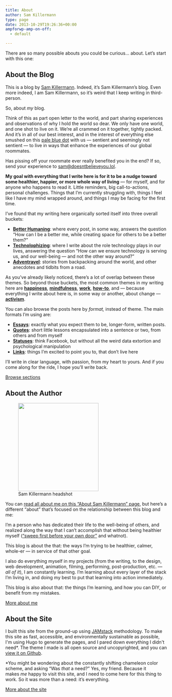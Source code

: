 ```yaml
---
title: About
author: Sam Killermann
type: page
date: 2013-10-29T19:26:36+00:00
ampforwp-amp-on-off:
  - default

---
```

There are so many possible abouts you could be curious&#8230; about. Let&#8217;s start with this one:

## About the Blog

This is a blog by [Sam Killermann][1]. Indeed, it&#8217;s Sam Killermann&#8217;s blog. Even more indeed, I am Sam Killermann, so it&#8217;s weird that I keep writing in third-person.

So, about _my_ blog.

Think of this as part open letter to the world, and part sharing experiences and observations of why I hold the world so dear. We only have one world, and one shot to live on it. We&#8217;re all crammed on it together, tightly packed. And it&#8217;s in all of our best interest, and in the interest of everything else smushed on this [pale blue dot][2] with us &#8212; sentient and seemingly not sentient &#8212; to live in ways that enhance the experiences of our global roommates.

Has pissing off your roommate ever really benefited you in the end? If so, send your experience to sam@doesntbelieveyou.lol.

**My goal with everything that I write here is for it to be a nudge toward some healthier, happier, or more whole way of living** &#8212; for myself, and for anyone who happens to read it. Little reminders, big call-to-actions, personal challenges. Things that I&#8217;m currently struggling with, things I feel like I have my mind wrapped around, and things I may be facing for the first time.

I&#8217;ve found that my writing here organically sorted itself into three overall buckets:

  * **[Better Humaning][3]**: where every post, in some way, answers the question &#8220;How can I be a better me, while creating space for others to be a better them?&#8221;
  * **[Technolophizing][4]**: where I write about the role technology plays in our lives, answering the question &#8220;How can we ensure technology is serving us, and our well-being &#8212; and not the other way around?&#8221;
  * **[Adventravel][5]**: stories from backpacking around the world, and other anecdotes and tidbits from a road.

As you&#8217;ve already likely noticed, there&#8217;s a lot of overlap between these themes. So beyond those buckets, the most common themes in my writing here are **[happiness][6]**, **[mindfulness][7]**, **[work][8]**, **[how-to][9]**, and &#8212; because everything I write about here is, in some way or another, about change &#8212; **[activism][10]**.

You can also browse the posts here by _format,_ instead of theme. The main formats I&#8217;m using are: 

  * **[Essays][11]**: exactly what you expect them to be, longer-form, written posts.
  * **[Quotes][12]**: short little lessons encapsulated into a sentence or two, from others and from myself
  * **[Statuses][13]**: think Facebook, but without all the weird data extortion and psychological manipulation
  * **[Links][12]**: things I&#8217;m excited to point you to, that don&#8217;t live here

I&#8217;ll write in clear language, with passion, from my heart to yours. And if you come along for the ride, I hope you&#8217;ll write back.

<a href="/sections/" class="biglink">Browse sections</a> 


## About the Author

<div class="wp-block-image">
  <figure class="alignright is-resized"><a href="/about/sam-killermann/"><img data-src="/wp-content/uploads/2018/12/sam-killermann-author-headshot.jpg" alt="" class="wp-image-1084 lazy-load" width="250" height="274" srcset="/wp-content/uploads/2018/12/sam-killermann-author-headshot.jpg 500w, /wp-content/uploads/2018/12/sam-killermann-author-headshot-274x300.jpg 274w" sizes="(max-width: 250px) 100vw, 250px" /></a><figcaption>Sam Killermann headshot</figcaption></figure>
</div>

You can [read all about me on this &#8220;About Sam Killermann&#8221; page][14], but here&#8217;s a different &#8220;about&#8221; that&#8217;s focused on the relationship between this blog and me:

I&#8217;m a person who has dedicated their life to the well-being of others, and realized along the way that I can&#8217;t accomplish that without being healthier myself ([&#8220;sweep first before your own door&#8221;][15] and whatnot). 

This blog is about the that: the ways I&#8217;m trying to be healthier, calmer, whole-er &#8212; in service of that other goal.

I also do everything myself in my projects (from the writing, to the design, web development, animation, filming, performing, post-production, etc. &#8212; _all of it_), I am constantly learning. I&#8217;m learning about every layer of the stack I&#8217;m living in, and doing my best to put that learning into action immediately.

This blog is also about that: the things I&#8217;m learning, and how you can DIY, or benefit from my mistakes.

<a href="/about/sam-killermann/" class="biglink">More about me</a> 


## About the Site

I built this site from the ground-up using [JAMstack][17] methodology. To make this site as fast, accessible, and environmentally sustainable as possible, I'm using Hugo to generate the pages, and I pared down everything I didn't need*. The theme I made is all open source and uncopyrighted, and you can [view it on Github][20].

*You might be wondering about the constantly shifting chameleon color scheme, and asking &#8220;Was _that_ a need?&#8221; Yes, my friend. Because it makes _me_ happy to visit this site, and I need to come here for this thing to work. So it was more than a need: it&#8217;s everything.

<a href="https://github.com/killermann/samk.blog" class="biglink">More about the site</a> 

 [1]: /about/sam-killermann/
 [2]: https://en.wikipedia.org/wiki/Pale_Blue_Dot
 [3]: /categories/better-humaning/
 [4]: /categories/technolophizing
 [5]: /categories/adventravel
 [6]: /topics/happiness/
 [7]: /topics/mindfulness/
 [8]: /topics/work
 [9]: /topics/how-to
 [10]: /topics/activism
 [11]: /essays/
 [12]: /type/quote/
 [13]: /type/status
 [14]: /about/sam-killermann/
 [15]: http://thinkexist.com/quotation/sweep_first_before_your_own_door-before_you_sweep/198763.html
 [17]: https://jamstack.org/
 [20]: https://github.com/killermann/samk.blog